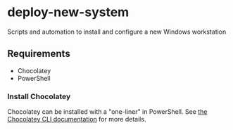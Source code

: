 # deploy-new-system

Scripts and automation to install and configure a new Windows workstation

## Requirements

- Chocolatey
- PowerShell

### Install Chocolatey

Chocolatey can be installed with a "one-liner" in PowerShell. See [the Chocolatey CLI documentation](https://docs.chocolatey.org/en-us/choco/setup) for more details.
